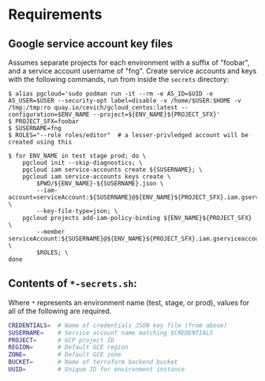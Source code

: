 # Requirements

## Google service account key files

Assumes separate projects for each environment with a suffix of "foobar",
and a service account username of "fng".  Create service accounts and keys
with the following commands, run from inside the ``secrets`` directory:

```
$ alias pgcloud='sudo podman run -it --rm -e AS_ID=$UID -e AS_USER=$USER --security-opt label=disable -v /home/$USER:$HOME -v /tmp:/tmp:ro quay.io/cevich/gcloud_centos:latest --configuration=$ENV_NAME --project=${ENV_NAME}${PROJECT_SFX}'
$ PROJECT_SFX=foobar
$ SUSERNAME=fng
$ ROLES="--role roles/editor"  # a lesser-privledged account will be created using this

$ for ENV_NAME in test stage prod; do \
    pgcloud init --skip-diagnostics; \
    pgcloud iam service-accounts create ${SUSERNAME}; \
    pgcloud iam service-accounts keys create \
        $PWD/${ENV_NAME}-${SUSERNAME}.json \
        --iam-account=serviceAccount:${SUSERNAME}@${ENV_NAME}${PROJECT_SFX}.iam.gserviceaccount.com \
        --key-file-type=json; \
    pgcloud projects add-iam-policy-binding ${ENV_NAME}${PROJECT_SFX} \
        --member serviceAccount:${SUSERNAME}@${ENV_NAME}${PROJECT_SFX}.iam.gserviceaccount.com \
        $ROLES; \
done
```

## Contents of `*-secrets.sh`:

Where `*` represents an environment name (test, stage, or prod), values
for all of the following are required.

```bash
CREDENTIALS=  # Name of credentials JSON key file (from above)
SUSERNAME=    # Service account name matching $CREDENTIALS
PROJECT=      # GCP project ID
REGION=       # Default GCE region
ZONE=         # Default GCE zone
BUCKET=       # Name of terraform backend bucket
UUID=         # Unique ID for environment instance
```
